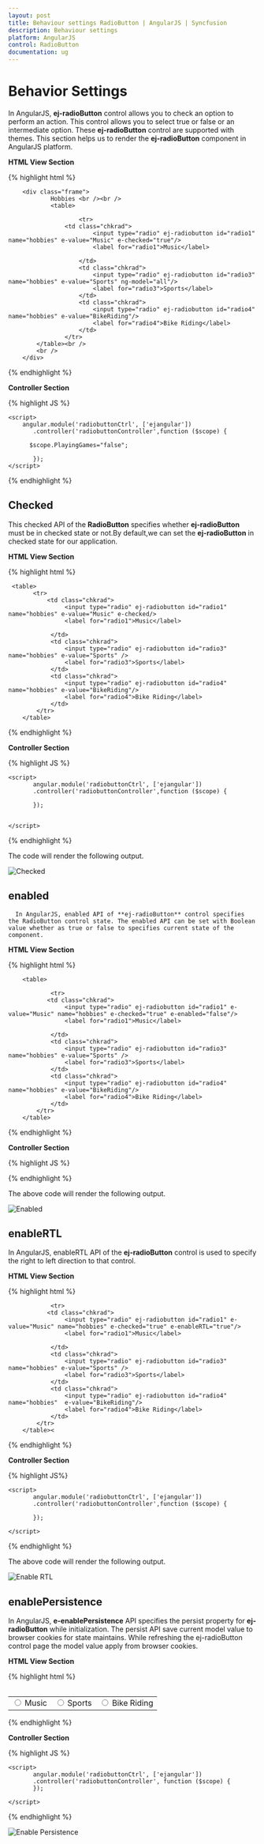 ```yaml
---
layout: post
title: Behaviour settings RadioButton | AngularJS | Syncfusion
description: Behaviour settings
platform: AngularJS
control: RadioButton
documentation: ug
---
```


# Behavior Settings

In AngularJS, **ej-radioButton** control allows you to check an option to perform an action. This control allows you to select true or false or an intermediate option. These **ej-radioButton** control are supported with themes.
This section helps us to render the **ej-radioButton** component in AngularJS platform.

**HTML View Section**

{% highlight html %}

        <div class="frame">
                Hobbies <br /><br />
                <table>

                        <tr>
                    <td class="chkrad">
                            <input type="radio" ej-radiobutton id="radio1" name="hobbies" e-value="Music" e-checked="true"/>
                            <label for="radio1">Music</label>
                        
                        </td>
                        <td class="chkrad">
                            <input type="radio" ej-radiobutton id="radio3" name="hobbies" e-value="Sports" ng-model="all"/>
                            <label for="radio3">Sports</label>
                        </td>
                        <td class="chkrad">
                            <input type="radio" ej-radiobutton id="radio4" name="hobbies" e-value="BikeRiding"/>
                            <label for="radio4">Bike Riding</label>
                        </td>
                    </tr>
            </table><br />
            <br />
        </div>


{% endhighlight %} 

**Controller Section**

{% highlight JS %} 

    <script>
        angular.module('radiobuttonCtrl', ['ejangular'])
           .controller('radiobuttonController',function ($scope) {
         
          $scope.PlayingGames="false";
          
           });     
    </script>


{% endhighlight %} 

## Checked	

This checked API of the **RadioButton** specifies whether **ej-radioButton** must be in checked state or not.By default,we can set the **ej-radioButton** in checked state for our application.

**HTML View Section**

{% highlight html %}

        
     <table>
           <tr>
               <td class="chkrad">
                    <input type="radio" ej-radiobutton id="radio1" name="hobbies" e-value="Music" e-checked/>
                    <label for="radio1">Music</label>
                
                </td>
                <td class="chkrad">
                    <input type="radio" ej-radiobutton id="radio3" name="hobbies" e-value="Sports" />
                    <label for="radio3">Sports</label>
                </td>
                <td class="chkrad">
                    <input type="radio" ej-radiobutton id="radio4" name="hobbies" e-value="BikeRiding"/>
                    <label for="radio4">Bike Riding</label>
                </td>
            </tr>
        </table>



{% endhighlight %} 

**Controller Section**

{% highlight JS %}

    <script>
           angular.module('radiobuttonCtrl', ['ejangular'])
           .controller('radiobuttonController',function ($scope) {
      
           });     
    
            
    </script>

{% endhighlight %} 

The code will render the following output.

![Checked](Behaviour_settings_images/radio1.png) 

## enabled

      In AngularJS, enabled API of **ej-radioButton** control specifies the RadioButton control state. The enabled API can be set with Boolean value whether as true or false to specifies current state of the component.

**HTML View Section**

{% highlight html %}

        <table>

                <tr>
               <td class="chkrad">
                    <input type="radio" ej-radiobutton id="radio1" e-value="Music" name="hobbies" e-checked="true" e-enabled="false"/>
                    <label for="radio1">Music</label>
                
                </td>
                <td class="chkrad">
                    <input type="radio" ej-radiobutton id="radio3" name="hobbies" e-value="Sports" />
                    <label for="radio3">Sports</label>
                </td>
                <td class="chkrad">
                    <input type="radio" ej-radiobutton id="radio4" name="hobbies" e-value="BikeRiding"/>
                    <label for="radio4">Bike Riding</label>
                </td>
            </tr>
        </table>


{% endhighlight %} 

**Controller Section**

{% highlight JS %}

   <script>
               angular.module('radiobuttonCtrl', ['ejangular'])
           .controller('radiobuttonController',function ($scope) {
         
           });     
  
    </script>


{% endhighlight %} 

The above code will render the following output.

![Enabled](Behaviour_settings_images/radio1.png) 

## enableRTL

In AngularJS, enableRTL API of the **ej-radioButton** control is used to specify the right to left direction to that control.

**HTML View Section**

{% highlight html %}
  
  <table>

                <tr>
               <td class="chkrad">
                    <input type="radio" ej-radiobutton id="radio1" e-value="Music" name="hobbies" e-checked="true" e-enableRTL="true"/>
                    <label for="radio1">Music</label>
                
                </td>
                <td class="chkrad">
                    <input type="radio" ej-radiobutton id="radio3" name="hobbies" e-value="Sports" />
                    <label for="radio3">Sports</label>
                </td>
                <td class="chkrad">
                    <input type="radio" ej-radiobutton id="radio4" name="hobbies"  e-value="BikeRiding"/>
                    <label for="radio4">Bike Riding</label>
                </td>
            </tr>
        </table><



{% endhighlight %}

**Controller Section**

{% highlight JS%}

    <script>
           angular.module('radiobuttonCtrl', ['ejangular'])
           .controller('radiobuttonController',function ($scope) {
          
           });     

    </script>

{% endhighlight %}

The above code will render the following output.

![Enable RTL](Behaviour_settings_images/radio1.png) 

## enablePersistence

In AngularJS, **e-enablePersistence** API specifies the persist property for **ej-radioButton** while initialization. The persist API save current model value to browser cookies for state maintains. While refreshing the ej-radioButton control page the model value apply from browser cookies.

**HTML View Section**

{% highlight html %}

   <table>
            <tr>
                <td class="chkrad">
                    <input type="radio" ej-radiobutton id="radio1" e-value="Music" name="hobbies" e-enablepersistence="true" />
                    <label for="radio1">Music</label>
                </td>
                <td class="chkrad">
                    <input type="radio" ej-radiobutton id="radiobutton3" e-value="Sports" name="hobbies" e-enablepersistence="true"/>
                    <label for="radiobutton3">Sports</label>
                </td>
                <td class="chkrad">
                    <input type="radio" ej-radiobutton id="radiobutton4" e-value="BikeRiding" name="hobbies" e-enablepersistence="true"/>
                    <label for="radiobutton4">Bike Riding</label>
                </td>
            </tr>
        </table>


{% endhighlight %}

**Controller Section**

{% highlight JS %}

    <script>
           angular.module('radiobuttonCtrl', ['ejangular'])
           .controller('radiobuttonController', function ($scope) {
           });
 
    </script>


{% endhighlight %}

![Enable Persistence](Behaviour_settings_images/radio3.png) 